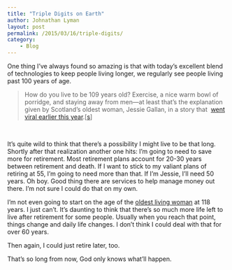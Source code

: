 ```yaml
---
title: "Triple Digits on Earth"
author: Johnathan Lyman
layout: post
permalink: /2015/03/16/triple-digits/
category:
    - Blog
---
```


One thing I’ve always found so amazing is that with today’s excellent blend of technologies to keep people living longer, we regularly see people living past 100 years of age.

> How do you live to be 109 years old? Exercise, a nice warm bowl of porridge, and staying away from men—at least that’s the explanation given by Scotland’s oldest woman, Jessie Gallan, in a story that&nbsp; [went viral earlier this year](http://www.dailymail.co.uk/news/article-2912299/Scotland-s-oldest-woman-Jessie-Gallan-reveals-longevity-secrets-including-eating-porridge-avoiding-men.html).[[s](http://www.thedailybeast.com/articles/2015/03/15/how-the-world-s-oldest-people-live-so-long.html)]

&nbsp;

It’s quite wild to think that there’s a possibility I might live to be that long. Shortly after that realization another one hits: I’m going to need to save more for retirement. Most retirement plans account for 20-30 years between retirement and death. If I want to stick to my valiant plans of retiring at 55, I’m going to need more than that. If I’m Jessie, I’ll need 50 years. Oh boy. Good thing there are services to help manage money out there. I’m not sure I could do that on my own.

I’m not even going to start on the age of the [oldest living woman](http://www.dailymail.co.uk/health/article-2572316/The-secret-long-life-Sushi-sleep-according-worlds-oldest-woman.html) at 118 years. I just can’t. It’s daunting to think that there’s so much more life left to live after retirement for some people. Usually when you reach that point, things change and daily life changes. I don’t think I could deal with that for over 60 years.

Then again, I could just retire later, too.

That’s so long from now, God only knows what’ll happen.


